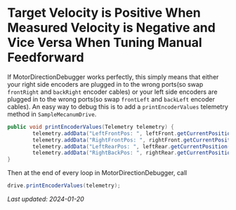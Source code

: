 # Target Velocity is Positive When Measured Velocity is Negative and Vice Versa When Tuning Manual Feedforward

If MotorDirectionDebugger works perfectly, this simply means that either your right side encoders are plugged in to the wrong ports(so swap `frontRight` and `backRight` encoder cables) or your left side encoders are plugged in to the wrong ports(so swap `frontLeft` and `backLeft` encoder cables). An easy way to debug this is to add a `printEncoderValues` telemetry method in `SampleMecanumDrive`.

```java
public void printEncoderValues(Telemetry telemetry) {
        telemetry.addData("LeftFrontPos: ", leftFront.getCurrentPosition());
        telemetry.addData("RightFrontPos: ", rightFront.getCurrentPosition());
        telemetry.addData("LeftRearPos: ", leftRear.getCurrentPosition());
        telemetry.addData("RightBackPos: ", rightRear.getCurrentPosition());
} 
```
Then at the end of every loop in MotorDirectionDebugger, call 
```java
drive.printEncoderValues(telemetry);
```



*Last updated: 2024-01-20*
